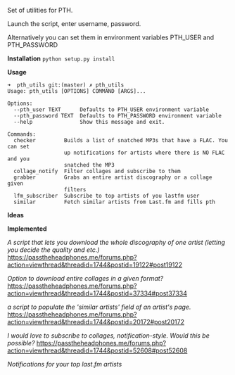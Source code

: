 Set of utilities for PTH.

Launch the script, enter username, password.

Alternatively you can set them in environment variables PTH_USER and PTH_PASSWORD

**Installation**
```python setup.py install```

**Usage**
```
➜  pth_utils git:(master) ✗ pth_utils
Usage: pth_utils [OPTIONS] COMMAND [ARGS]...

Options:
  --pth_user TEXT      Defaults to PTH_USER environment variable
  --pth_password TEXT  Defaults to PTH_PASSWORD environment variable
  --help               Show this message and exit.

Commands:
  checker         Builds a list of snatched MP3s that have a FLAC. You can set
                  up notifications for artists where there is NO FLAC and you
                  snatched the MP3
  collage_notify  Filter collages and subscribe to them
  grabber         Grabs an entire artist discography or a collage given
                  filters
  lfm_subscriber  Subscribe to top artists of you lastfm user
  similar         Fetch similar artists from Last.fm and fills pth

```

**Ideas**



**Implemented**

_A script that lets you download the whole discography of one artist (letting you decide the quality and etc.)_
https://passtheheadphones.me/forums.php?action=viewthread&threadid=1744&postid=19122#post19122

_Option to download entire collages in a given format?_ 
https://passtheheadphones.me/forums.php?action=viewthread&threadid=1744&postid=37334#post37334

_a script to populate the 'similar artists' field of an artist's page._
https://passtheheadphones.me/forums.php?action=viewthread&threadid=1744&postid=20172#post20172

_I would love to subscribe to collages, notification-style. Would this be possible?_
https://passtheheadphones.me/forums.php?action=viewthread&threadid=1744&postid=52608#post52608

_Notifications for your top last.fm artists_